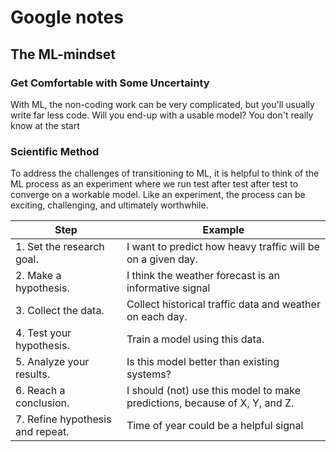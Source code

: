 # Google notes

## The ML-mindset

### Get Comfortable with Some Uncertainty
With ML, the non-coding work can be very complicated, but you'll usually write far less code.
Will you end-up with a usable model? You don't really know at the start

### Scientific Method
To address the challenges of transitioning to ML, it is helpful to think of the ML process as an experiment where we run test after test after test to converge on a workable model. Like an experiment, the process can be exciting, challenging, and ultimately worthwhile.

Step | Example
---- | ----
1. Set the research goal. |	I want to predict how heavy traffic will be on a given day.
2. Make a hypothesis. | I think the weather forecast is an informative signal
3. Collect the data. | Collect historical traffic data and weather on each day.
4. Test your hypothesis. | Train a model using this data.
5. Analyze your results. | Is this model better than existing systems?
6. Reach a conclusion. | I should (not) use this model to make predictions, because of X, Y, and Z.
7. Refine hypothesis and repeat. | Time of year could be a helpful signal